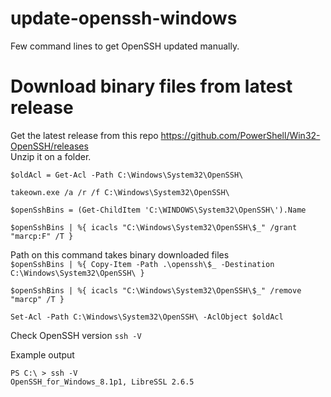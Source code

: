 # update-openssh-windows
Few command lines to get OpenSSH updated manually.

# Download binary files from latest release
Get the latest release from this repo 
https://github.com/PowerShell/Win32-OpenSSH/releases<br>
Unzip it on a folder.

```$oldAcl = Get-Acl -Path C:\Windows\System32\OpenSSH\```

```takeown.exe /a /r /f C:\Windows\System32\OpenSSH\```

```$openSshBins = (Get-ChildItem 'C:\WINDOWS\System32\OpenSSH\').Name```

```$openSshBins | %{ icacls "C:\Windows\System32\OpenSSH\$_" /grant "marcp:F" /T }```

Path on this command takes binary downloaded files <br>
```$openSshBins | %{ Copy-Item -Path .\openssh\$_ -Destination C:\Windows\System32\OpenSSH\ }```

```$openSshBins | %{ icacls "C:\Windows\System32\OpenSSH\$_" /remove "marcp" /T }```

```Set-Acl -Path C:\Windows\System32\OpenSSH\ -AclObject $oldAcl```

Check OpenSSH version
```ssh -V```

Example output
```
PS C:\ > ssh -V
OpenSSH_for_Windows_8.1p1, LibreSSL 2.6.5
```

